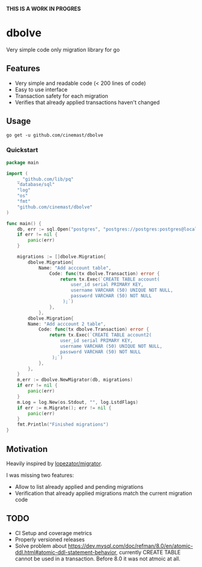 **THIS IS A WORK IN PROGRES**

# dbolve

Very simple code only migration library for go

## Features
- Very simple and readable code (< 200 lines of code)
- Easy to use interface
- Transaction safety for each migration
- Verifies that already applied transactions haven't changed

## Usage
```
go get -u github.com/cinemast/dbolve
```

### Quickstart

```go
package main

import (
	_ "github.com/lib/pq"
	"database/sql"
	"log"
	"os"
	"fmt"
	"github.com/cinemast/dbolve"
)

func main() {
	db, err := sql.Open("postgres", "postgres://postgres:postgres@localhost/dbolve_test?sslmode=disable")
    if err != nil {
		panic(err)
	}

	migrations := []dbolve.Migration{
		dbolve.Migration{
			Name: "Add acccount table", 
				Code: func(tx dbolve.Transaction) error {
					return tx.Exec(`CREATE TABLE account(
						user_id serial PRIMARY KEY,
						username VARCHAR (50) UNIQUE NOT NULL,
						password VARCHAR (50) NOT NULL
					 );`)
				},
			},
		dbolve.Migration{
		Name: "Add acccount 2 table", 
			Code: func(tx dbolve.Transaction) error {
				return tx.Exec(`CREATE TABLE account2(
					user_id serial PRIMARY KEY,
					username VARCHAR (50) UNIQUE NOT NULL,
					password VARCHAR (50) NOT NULL
				 );`)
			},
		},
	}
	m,err := dbolve.NewMigrator(db, migrations)
	if err != nil {
		panic(err)
	}
	m.Log = log.New(os.Stdout, "", log.LstdFlags)
	if err := m.Migrate(); err != nil {
		panic(err)
	}
	fmt.Println("Finished migrations")
}
```

## Motivation

Heavily inspired by [lopezator/migrator](https://github.com/lopezator/migrator).

I was missing two features:
  - Allow to list already applied and pending migrations
  - Verification that already applied migrations match the current migration code

## TODO
  - CI Setup and coverage metrics
  - Properly versioned releases
  - Solve problem about https://dev.mysql.com/doc/refman/8.0/en/atomic-ddl.html#atomic-ddl-statement-behavior, currently CREATE TABLE cannot be used in a transaction. Before 8.0 it was not atmoic at all.